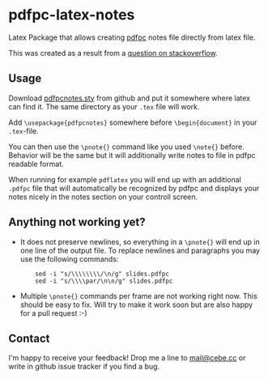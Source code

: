 pdfpc-latex-notes
=================

Latex Package that allows creating [pdfpc](http://davvil.github.io/pdfpc/) notes file directly from latex file.

This was created as a result from a [question on stackoverflow](http://tex.stackexchange.com/questions/119191/extract-all-note-tags-from-beamer-as-a-simple-text-file/119267#119267).

Usage
-----

Download [pdfpcnotes.sty](https://raw.github.com/cebe/pdfpc-latex-notes/master/pdfpcnotes.sty)
from github and put it somewhere where latex can find it.
The same directory as your `.tex` file will work.

Add `\usepackage{pdfpcnotes}` somewhere before `\begin{document}` in your `.tex`-file.

You can then use the `\pnote{}` command like you used `\note{}` before.
Behavior will be the same but it will additionally write notes to file in pdfpc readable format.

When running for example `pdflatex` you will end up with an additional `.pdfpc` file that
will automatically be recognized by pdfpc and displays your notes nicely in the notes section on your controll screen.


Anything not working yet?
-------------------------

- It does not preserve newlines, so everything in a `\pnote{}` will end up
  in one line of the output file.
  To replace newlines and paragraphs you may use the following commands:

  ```
      sed -i "s/\\\\\\\\/\n/g" slides.pdfpc
      sed -i "s/\\\\par/\n\n/g" slides.pdfpc
  ```

- Multiple `\pnote{}` commands per frame are not working right now. This should be easy to fix.
  Will try to make it work soon but are also happy for a pull request :-)

Contact
-------

I'm happy to receive your feedback!
Drop me a line to mail@cebe.cc or write in github issue tracker if you find a bug.
